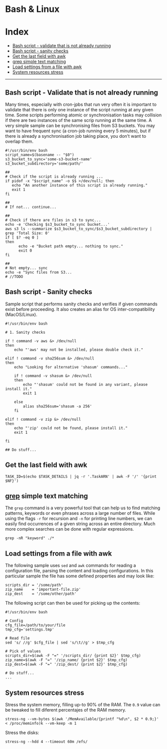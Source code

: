 # Bash & Linux

# Index
- [Bash script - validate that is not already running](#bash-script---validate-that-is-not-already-running)
- [Bash script - sanity checks](#bash-script---sanity-checks)
- [Get the last field with awk](#get-the-last-field-with-awk)
- [grep simple text matching](#grep-simple-text-matching)
- [Load settings from a file with awk](#load-settings-from-a-file-with-awk)
- [System resources stress](#system-resources-stress)

****

## Bash script - Validate that is not already running
Many times, especially with cron-jpbs that run very often it is important to validate that there is only one instance of the script running at any given time. Some scripts performing atomic or synchronisation tasks may collision if there are two instances of the same scrip running at the same time. A very simple sample can be synchronising files from S3 buckets. You may want to have frequent sync (a cron-job running every 5 minutes), but if there is already a synchronisation job taking place, you don’t want to overlap them. 
```
#!/usr/bin/env bash
script_name=$(basename -- "$0")
s3_bucket_to_sync='some-s3-bucket-name'
s3_bucket_subdirectory='some/path/'

##
# Check if the script is already running ...
if pidof -x "$script_name" -o $$ >/dev/null; then
   echo "An another instance of this script is already running."
   exit 1
fi

##
# If not... continue...

##
# Check if there are files in s3 to sync...
echo -e 'Checking $s3_bucket_to_sync bucket...'
aws s3 ls --summarize $s3_bucket_to_sync/$s3_bucket_subdirectory | grep 'Total Size: 0'
if [ $? -eq 0 ]
then
      echo -e "Bucket path empty... nothing to sync."
      exit 0
fi

##
# Not empty... sync
echo -e "Sync files from S3...
# //TODO
```

## Bash script - Sanity checks

Sample script that performs sanity checks and verifies if given commands exist before proceeding. It also creates an alias for OS inter-compatibility (MacOS/Linux).

```
#!/usr/bin/env bash

# 1. Sanity checks

if ! command -v aws &> /dev/null
then
    echo "'aws' may not be installed, please double check it."

elif ! command -v sha256sum &> /dev/null
then
    echo "Looking for alternative 'shasum' commands..."

    if ! command -v shasum &> /dev/null
    then
        echo "'shasum' could not be found in any variant, please install it."
        exit 1

    else
        alias sha256sum='shasum -a 256'
    fi

elif ! command -v zip &> /dev/null
then
    echo "'zip' could not be found, please install it."
    exit 1

fi

## Do stuff...
```


## Get the last field with awk
```
TASK_ID=$(echo $TASK_DETAILS | jq -r '.TaskARN' | awk -F '/' '{print $NF}')
```


## [grep](https://linux.die.net/man/1/grep) simple text matching

The ```grep``` command is a very powerful tool that can help us to find matching patterns, keywords or even phrases across a large number of files. While using the flags ```-r``` for recursion and ```-n``` for printing line numbers, we can easily find occurrences of a given string across an entire directory. Much more complex searches can be done with regular expressions.
```
grep -nR "keyword" ./*
```


## Load settings from a file with awk

The following sample uses `sed` and `awk` commands for reading a configuration file, parsing the content and loading configurations. In this particular sample the file has some defined properties and may look like:
```
scripts_dir = '/some/path'
zip_name    = 'important-file.zip'
zip_dest    = '/some/other/path'
```
The following script can then be used for picking up the contents:
```
#!/usr/bin/env bash

# Config
cfg_file=/path/to/your/file
tmp_cfg='settings.tmp'

# Read file
sed 's/ //g' $cfg_file | sed 's/\t//g' > $tmp_cfg

# Pick of values
scripts_dir=$(awk -F "=" '/scripts_dir/ {print $2}' $tmp_cfg)
zip_name=$(awk -F "=" '/zip_name/ {print $2}' $tmp_cfg)
zip_dest=$(awk -F "=" '/zip_dest/ {print $2}' $tmp_cfg)

# Do stuff...
...
```


## System resources stress
Stress the system memory, filling up-to 90% of the RAM. The ```0.9``` value can be tweaked to fill diferent percentajes of the RAM memory.
```
stress-ng --vm-bytes $(awk '/MemAvailable/{printf "%d\n", $2 * 0.9;}' < /proc/meminfo)k --vm-keep -m 1
```
Stress the disks:
```
stress-ng --hdd 4 --timeout 60m /efs/
```

